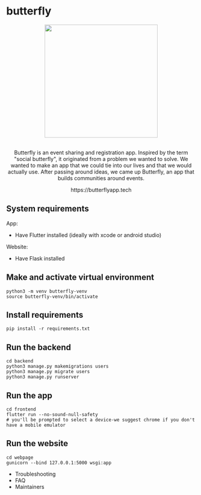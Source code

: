 # butterfly

<div align="center">
  <img src="https://user-images.githubusercontent.com/58193906/130270620-8226315d-1a02-49b2-836f-bfac96b519fa.gif" width=300 height=auto/>
</div>

<br>

<div align="center">
  <p>Butterfly is an event sharing and registration app. Inspired by the term "social butterfly", it originated from a problem we wanted to solve. We wanted to make an app that we could tie into our lives and that we would actually use. After passing around ideas, we came up Butterfly, an app that builds communities around events.
</p>
  <p href="https://butterflyapp.tech">https://butterflyapp.tech</p>
</div>

## System requirements
App:
* Have Flutter installed (ideally with xcode or android studio)

Website:
* Have Flask installed

## Make and activate virtual environment

```
python3 -m venv butterfly-venv
source butterfly-venv/bin/activate
```

## Install requirements

```
pip install -r requirements.txt
```

## Run the backend

```
cd backend
python3 manage.py makemigrations users
python3 manage.py migrate users
python3 manage.py runserver
```

## Run the app

```
cd frontend
flutter run --no-sound-null-safety
# you'll be prompted to select a device-we suggest chrome if you don't have a mobile emulator
```

## Run the website
```
cd webpage
gunicorn --bind 127.0.0.1:5000 wsgi:app
```
* Troubleshooting
 * FAQ
 * Maintainers
